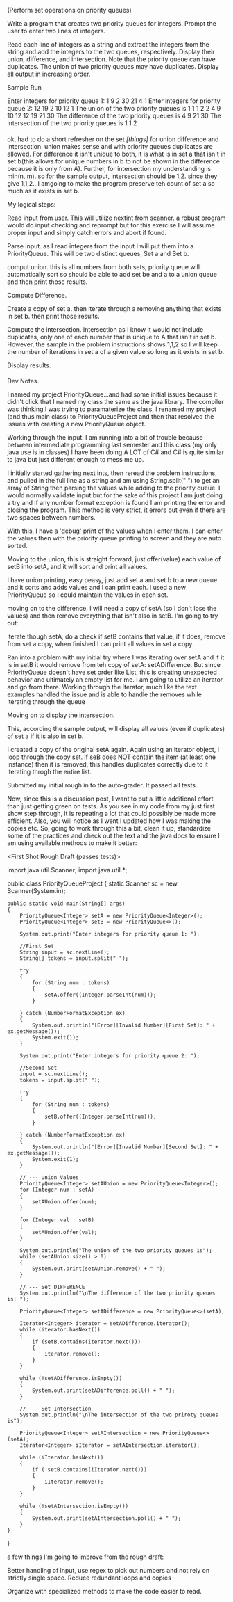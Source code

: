 (Perform set operations on priority queues)

Write a program that creates two priority queues for integers. Prompt the user to enter two lines of integers.

Read each line of integers as a string and extract the integers from the string and add the integers to the two queues, respectively. Display their union, difference, and intersection. Note that the priority queue can have duplicates. The union of two priority queues may have duplicates. Display all output in increasing order.

Sample Run

Enter integers for priority queue 1: 1 9 2 30 21 4 1
Enter integers for priority queue 2: 12 19 2 10 12 1
The union of the two priority queues is 
1 1 1 2 2 4 9 10 12 12 19 21 30 
The difference of the two priority queues is 
4 9 21 30 
The intersection of the two priority queues is 
1 1 2



####


ok, had to do a short refresher on the set _[things]_ for union difference and intersection. union makes sense and with priority queues duplicates are allowed. For difference it isn't unique to both, it is what is in set a that isn't in set b(this allows for unique numbers in b to not be shown in the difference because it is only from A). Further, for intersection my understanding is min(n, m). so for the sample output, intersection should be 1,2. since they give 1,1,2...I amgoing to make the program preserve teh count of set a so much as it exists in set b.


My logical steps:

Read input from user.
This will utilize nextint from scanner. a robust program would do input checking and reprompt but for this exercise I will assume proper input and simply catch errors and abort if found.

Parse input. as I read integers from the input I will put them into a PriorityQueue<Integer>. This will be two distinct queues, Set a and Set b.

comput union. this is all numbers from both sets, priority queue will automatically sort so should be able to add set be and a to a union queue and then print those results.

Compute Difference.

Create a copy of set a. then iterate through a removing anything that exists in set b. then print those results.

Compute the intersection. Intersection as I know it would not include duplicates, only one of each number that is unique to A that isn't in set b. However, the sample in the problem instructions shows 1,1,2 so I will keep the number of iterations in set a of a given value so long as it exists in set b.

Display results.


####

Dev Notes.

I named my project PriorityQueue...and had some initial issues because it didn't click that I named my class the same as the java library. The compiler was thinking I was trying to paramaterize the class, I renamed my project (and thus main class) to PriorityQueueProject and then that resolved the issues with creating a new PriorityQueue object.


Working through the input. I am running into a bit of trouble because between intermediate programming last semester and this class (my only java use is in classes) I have been doing A LOT of C# and C# is quite similar to java but just different enough to mess me up.

I initially started gathering next ints, then reread the problem instructions, and pulled in the full line as a string and am using String.split(" ") to get an array of String then parsing the values while adding to the priority queue. I would normally validate input but for the sake of this project I am just doing a try and if any number format exception is found I am printing the error and closing the program. This method is very strict, it errors out even if there are two spaces between numbers. 

With this, I have a 'debug' print of the values when I enter them. I can enter the values then with the priority queue printing to screen and they are auto sorted.

Moving to the union, this is straight forward, just offer(value) each value of setB into setA, and it will sort and print all values.

I have union printing, easy peasy, just add set a and set b to a new queue and it sorts and adds values and I can print each. I used a new PriorityQueue so I could maintain the values in each set. 

moving on to the difference. I will need a copy of setA (so I don't lose the values) and then remove everything that isn't also in setB. I'm going to try out:

iterate though setA, do a check if setB contains that value, if it does, remove from set a copy, when finished I can print all values in set a copy.

Ran into a problem with my initial try where I was iterating over setA and if it is in setB it would remove from teh copy of setA: setADifference. But since PriorityQueue doesn't have set order like List, this is creating unexpected behavior and ultimately an empty list for me. I am going to utilize an iterator and go from there. Working through the Iterator, much like the text examples handled the issue and is able to handle the removes while iterating through the queue

Moving on to display the intersection.

This, according the sample output, will display all values (even if duplicates) of set a if it is also in set b.

I created a copy of the original setA again. Again using an iterator object, I loop through the copy set. if seB does NOT contain the item (at least one instance) then it is removed, this handles duplicates correctly due to it iterating throgh the entire list.


Submitted my initial rough in to the auto-grader. It passed all tests.

Now, since this is a discussion post, I want to put a little additional effort than just getting green on tests. As you see in my code from my just first show step through, it is repeating a lot that could possibly be made more efficient. Also, you will notice as I went I updated how I was making the copies etc. So, going to work through this a bit, clean it up, standardize some of the practices and check out the text and the java docs to ensure I am using available methods to make it better:

<First Shot Rough Draft (passes tests)>

import java.util.Scanner;
import java.util.*;

public class PriorityQueueProject
{
    static Scanner sc = new Scanner(System.in);

    public static void main(String[] args)
    {
        PriorityQueue<Integer> setA = new PriorityQueue<Integer>();
        PriorityQueue<Integer> setB = new PriorityQueue<>();

        System.out.print("Enter integers for priority queue 1: ");

        //First Set
        String input = sc.nextLine();
        String[] tokens = input.split(" ");

        try
        {
            for (String num : tokens)
            {
                setA.offer((Integer.parseInt(num)));
            }

        } catch (NumberFormatException ex)
        {
            System.out.println("[Error][Invalid Number][First Set]: " + ex.getMessage());
            System.exit(1);
        }

        System.out.print("Enter integers for priority queue 2: ");

        //Second Set
        input = sc.nextLine();
        tokens = input.split(" ");

        try
        {
            for (String num : tokens)
            {
                setB.offer((Integer.parseInt(num)));
            }

        } catch (NumberFormatException ex)
        {
            System.out.println("[Error][Invalid Number][Second Set]: " + ex.getMessage());
            System.exit(1);
        }

        // --- Union Values
        PriorityQueue<Integer> setAUnion = new PriorityQueue<Integer>();
        for (Integer num : setA)
        {
            setAUnion.offer(num);
        }

        for (Integer val : setB)
        {
            setAUnion.offer(val);
        }

        System.out.println("The union of the two priority queues is");
        while (setAUnion.size() > 0)
        {
            System.out.print(setAUnion.remove() + " ");
        }

        // --- Set DIFFERENCE 
        System.out.println("\nThe difference of the two priority queues is: ");

        PriorityQueue<Integer> setADifference = new PriorityQueue<>(setA);

        Iterator<Integer> iterator = setADifference.iterator();
        while (iterator.hasNext())
        {
            if (setB.contains(iterator.next()))
            {
                iterator.remove();
            }
        }

        while (!setADifference.isEmpty())
        {
            System.out.print(setADifference.poll() + " ");
        }

        // --- Set Intersection
        System.out.println("\nThe intersection of the two priroty queues is");

        PriorityQueue<Integer> setAIntersection = new PriorityQueue<>(setA);
        Iterator<Integer> iIterator = setAIntersection.iterator();

        while (iIterator.hasNext())
        {
            if (!setB.contains(iIterator.next()))
            {
                iIterator.remove();
            }
        }

        while (!setAIntersection.isEmpty())
        {
            System.out.print(setAIntersection.poll() + " ");
        }
    }
}



 a few things I'm going to improve from the rough draft:

Better handling of input, use regex to pick out numbers and not rely on strictly single space.
Reduce redundant loops and copies

Organize with specialized methods to make the code easier to read.







